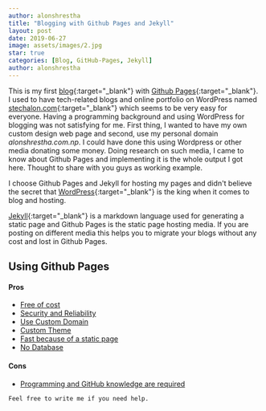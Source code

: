 ```yaml
---
author: alonshrestha
title: "Blogging with Github Pages and Jekyll"
layout: post
date: 2019-06-27
image: assets/images/2.jpg
star: true
categories: [Blog, GitHub-Pages, Jekyll]
author: alonshrestha
---
```


This is my first [blog](https://stechalon.com/register-com-np-domain-free-in-nepal/){:target="_blank"} with [Github Pages](https://pages.github.com/){:target="_blank"}. I used to have tech-related blogs and online portfolio on WordPress named [stechalon.com](https://stechalon.com/){:target="_blank"} which seems to be very easy for everyone. Having a programming background and using WordPress for blogging was not satisfying for me. First thing, I wanted to have my own custom design web page and second, use my personal domain _alonshrestha.com.np_. I could have done this using Wordpress or other media donating some money.
Doing research on such media, I came to know about Github Pages and implementing it is the whole output I got here. Thought to share with you guys as working example.

I choose Github Pages and Jekyll for hosting my pages and didn't believe the secret that [WordPress](https://wordpress.com/){:target="_blank"} is the king when it comes to blog and hosting.

[Jekyll](https://jekyllrb.com/){:target="_blank"} is a markdown language used for generating a static page and Github Pages is the static page hosting media. If you are posting on different media this helps you to migrate your blogs without any cost and lost in Github Pages.

## Using Github Pages
#### Pros
- [Free of cost](#)
- [Security and Reliability](#)
- [Use Custom Domain](#)
- [Custom Theme](#)
- [Fast because of a static page](#)
- [No Database](#)

#### Cons
- [Programming and GitHub knowledge are required](#)


`Feel free to write me if you need help.`
